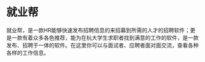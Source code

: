 # 就业帮

就业帮，是一款HR能够快速发布招聘信息的来招募到所需的人才的招聘软件；更是一款有着众多各色推荐，能为在杭大学生求职者找到满意的工作的软件，是一款发布、招聘于一体的软件。在这里你可以与面试者、应聘者面对面交流，查看各种各样的工作信息。